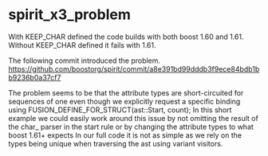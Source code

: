 # spirit_x3_problem

With KEEP_CHAR defined the code builds with both boost 1.60 and 1.61.
Without KEEP_CHAR defined it fails with 1.61.

The following commit introduced the problem.
https://github.com/boostorg/spirit/commit/a8e391bd99dddb3f9ece84bdb1bb9236b0a37cf7

The problem seems to be that the attribute types are short-circuited for sequences of one 
even though we explicitly request a specific binding using FUSION_DEFINE_FOR_STRUCT(ast::Start, count);
In this short example we could easily work around this issue by not omitting the result of the
char_ parser in the start rule or by changing the attribute types to what boost 1.61+ expects
In our full code it is not as simple as we rely on the types being unique when traversing the 
ast using variant visitors.
